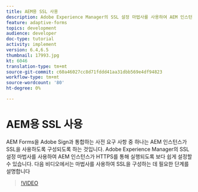 ```yaml
---
title: AEM용 SSL 사용
description: Adobe Experience Manager의 SSL 설정 마법사를 사용하여 AEM 인스턴스가 HTTPS를 통해 실행되도록 설정합니다.
feature: adaptive-forms
topics: development
audience: developer
doc-type: tutorial
activity: implement
version: 6.4,6.5
thumbnail: 17993.jpg
kt: 6046
translation-type: tm+mt
source-git-commit: c60a46027cc8d71fddd41aa31dbb569e4df94823
workflow-type: tm+mt
source-wordcount: '80'
ht-degree: 0%

---
```



# AEM용 SSL 사용

AEM Forms을 Adobe Sign과 통합하는 사전 요구 사항 중 하나는 AEM 인스턴스가 SSL을 사용하도록 구성되도록 하는 것입니다. Adobe Experience Manager의 SSL 설정 마법사를 사용하여 AEM 인스턴스가 HTTPS를 통해 실행되도록 보다 쉽게 설정할 수 있습니다.
다음 비디오에서는 마법사를 사용하여 SSL을 구성하는 데 필요한 단계를 설명합니다

>[!VIDEO](https://video.tv.adobe.com/v/17993/?quality=9&learn=on)